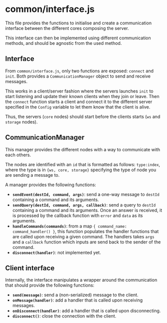 # common/interface.js

This file provides the functions to initialise and create a communication
interface between the different cores composing the server.

This interface can then be implemented using different communication methods,
and should be agnostic from the used method.

## Interface

From `common/interface.js`, only two functions are exposed: `connect` and
`init`. Both provides a `CommunicationManager` object to send and receive
messages.

This works in a client/server fashion where the servers launches `init` to start
listening and update their known clients when they join or leave. Then the
`connect` function starts a client and connect it to the different server
specified in the `Config` variable to let them know that the client is alive.

Thus, the servers (`core` nodes) should start before the clients starts (`ws`
and `storage` nodes).

## CommunicationManager

This manager provides the different nodes with a way to communicate with each
others.

The nodes are identified with an `id` that is formatted as follows:
`type:index`, where the type is in `{ws, core, storage}` specifying the type of
node you are sending a message to.

A manager provides the following functions:
- **`sendEvent(destId, command, args)`**: send a one-way message to `destId`
containing a command and its arguments.
- **`sendQuery(destId, command, args, callback)`**: send a query to `destId`
containing a command and its arguments. Once an answer is received, it is
processed by the callback function with `error` and `data` as its arguments.
- **`handleCommands(commands)`**: from a map `{ command_name: command_handler()
}`, this function populates the handler functions that are called upon receiving
a given command. The handlers takes `args` and a `callback` function which
inputs are send back to the sender of the command.
- **`disconnect(handler)`**: not implemented yet.

## Client interface

Internally, the interface manipulates a wrapper around the communication that
should provide the following functions:

- **`send(message)`**: send a (non-serialized) message to the client.
- **`onMessage(handler)`**: add a handler that is called upon receiving
messages.
- **`onDisconnect(handler)`**: add a handler that is called upon disconnecting.
- **`disconnect()`**: close the connection with the client.
